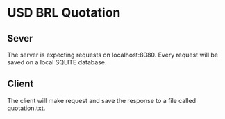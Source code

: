 # USD BRL Quotation

## Sever
The server is expecting requests on localhost:8080. Every request will be saved on a local SQLITE database.

## Client
The client will make request and save the response to a file called quotation.txt.